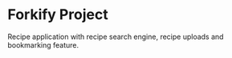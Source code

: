 # Forkify Project

Recipe application with recipe search engine, recipe uploads and bookmarking feature.
